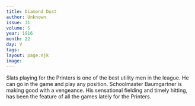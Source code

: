 ```yaml
---
title: Diamond Dust
author: Unknown
issue: 31
volume: 5
year: 1916
month: 22
day: V
tags:
layout: page.njk
image:
---
```

Slats playing for the Printers is one of the best utility men in the league. He can go in the game and play any position.   Schoolmaster Baumgartner is making good with a vengeance. His sensational fielding and timely hitting, has been the feature of all the games lately for the Printers.    




